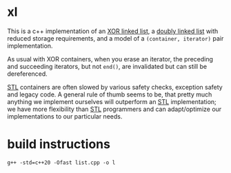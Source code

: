 # xl
This is a c++ implementation of an [XOR linked list](https://en.wikipedia.org/wiki/XOR_linked_list), a [doubly linked list](https://en.wikipedia.org/wiki/Doubly_linked_list) with reduced storage requirements, and a model of a `(container, iterator)` pair implementation.

As usual with XOR containers, when you erase an iterator, the preceding and succeeding iterators, but not `end()`, are invalidated but can still be dereferenced.

[STL](https://en.wikipedia.org/wiki/Standard_Template_Library) containers are often slowed by various safety checks, exception safety and legacy code. A general rule of thumb seems to be, that pretty much anything we implement ourselves will outperform an [STL](https://en.wikipedia.org/wiki/Standard_Template_Library) implementation; we have more flexibility than [STL](https://en.wikipedia.org/wiki/Standard_Template_Library) programmers and can adapt/optimize our implementations to our particular needs.

# build instructions
    g++ -std=c++20 -Ofast list.cpp -o l
